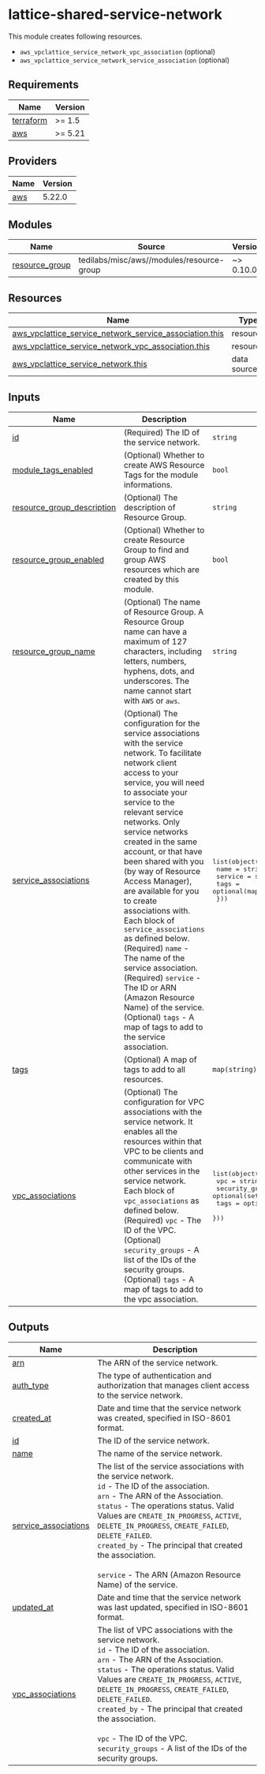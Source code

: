 # lattice-shared-service-network

This module creates following resources.

- `aws_vpclattice_service_network_vpc_association` (optional)
- `aws_vpclattice_service_network_service_association` (optional)

<!-- BEGINNING OF PRE-COMMIT-TERRAFORM DOCS HOOK -->
## Requirements

| Name | Version |
|------|---------|
| <a name="requirement_terraform"></a> [terraform](#requirement\_terraform) | >= 1.5 |
| <a name="requirement_aws"></a> [aws](#requirement\_aws) | >= 5.21 |

## Providers

| Name | Version |
|------|---------|
| <a name="provider_aws"></a> [aws](#provider\_aws) | 5.22.0 |

## Modules

| Name | Source | Version |
|------|--------|---------|
| <a name="module_resource_group"></a> [resource\_group](#module\_resource\_group) | tedilabs/misc/aws//modules/resource-group | ~> 0.10.0 |

## Resources

| Name | Type |
|------|------|
| [aws_vpclattice_service_network_service_association.this](https://registry.terraform.io/providers/hashicorp/aws/latest/docs/resources/vpclattice_service_network_service_association) | resource |
| [aws_vpclattice_service_network_vpc_association.this](https://registry.terraform.io/providers/hashicorp/aws/latest/docs/resources/vpclattice_service_network_vpc_association) | resource |
| [aws_vpclattice_service_network.this](https://registry.terraform.io/providers/hashicorp/aws/latest/docs/data-sources/vpclattice_service_network) | data source |

## Inputs

| Name | Description | Type | Default | Required |
|------|-------------|------|---------|:--------:|
| <a name="input_id"></a> [id](#input\_id) | (Required) The ID of the service network. | `string` | n/a | yes |
| <a name="input_module_tags_enabled"></a> [module\_tags\_enabled](#input\_module\_tags\_enabled) | (Optional) Whether to create AWS Resource Tags for the module informations. | `bool` | `true` | no |
| <a name="input_resource_group_description"></a> [resource\_group\_description](#input\_resource\_group\_description) | (Optional) The description of Resource Group. | `string` | `"Managed by Terraform."` | no |
| <a name="input_resource_group_enabled"></a> [resource\_group\_enabled](#input\_resource\_group\_enabled) | (Optional) Whether to create Resource Group to find and group AWS resources which are created by this module. | `bool` | `true` | no |
| <a name="input_resource_group_name"></a> [resource\_group\_name](#input\_resource\_group\_name) | (Optional) The name of Resource Group. A Resource Group name can have a maximum of 127 characters, including letters, numbers, hyphens, dots, and underscores. The name cannot start with `AWS` or `aws`. | `string` | `""` | no |
| <a name="input_service_associations"></a> [service\_associations](#input\_service\_associations) | (Optional) The configuration for the service associations with the service network. To facilitate network client access to your service, you will need to associate your service to the relevant service networks. Only service networks created in the same account, or that have been shared with you (by way of Resource Access Manager), are available for you to create associations with. Each block of `service_associations` as defined below.<br>    (Required) `name` - The name of the service association.<br>    (Required) `service` - The ID or ARN (Amazon Resource Name) of the service.<br>    (Optional) `tags` - A map of tags to add to the service association. | <pre>list(object({<br>    name    = string<br>    service = string<br>    tags    = optional(map(string), {})<br>  }))</pre> | `[]` | no |
| <a name="input_tags"></a> [tags](#input\_tags) | (Optional) A map of tags to add to all resources. | `map(string)` | `{}` | no |
| <a name="input_vpc_associations"></a> [vpc\_associations](#input\_vpc\_associations) | (Optional) The configuration for VPC associations with the service network. It enables all the resources within that VPC to be clients and communicate with other services in the service network. Each block of `vpc_associations` as defined below.<br>    (Required) `vpc` - The ID of the VPC.<br>    (Optional) `security_groups` - A list of the IDs of the security groups.<br>    (Optional) `tags` - A map of tags to add to the vpc association. | <pre>list(object({<br>    vpc             = string<br>    security_groups = optional(set(string), [])<br>    tags            = optional(map(string), {})<br>  }))</pre> | `[]` | no |

## Outputs

| Name | Description |
|------|-------------|
| <a name="output_arn"></a> [arn](#output\_arn) | The ARN of the service network. |
| <a name="output_auth_type"></a> [auth\_type](#output\_auth\_type) | The type of authentication and authorization that manages client access to the service network. |
| <a name="output_created_at"></a> [created\_at](#output\_created\_at) | Date and time that the service network was created, specified in ISO-8601 format. |
| <a name="output_id"></a> [id](#output\_id) | The ID of the service network. |
| <a name="output_name"></a> [name](#output\_name) | The name of the service network. |
| <a name="output_service_associations"></a> [service\_associations](#output\_service\_associations) | The list of the service associations with the service network.<br>    `id` - The ID of the association.<br>    `arn` - The ARN of the Association.<br>    `status` - The operations status. Valid Values are `CREATE_IN_PROGRESS`, `ACTIVE`, `DELETE_IN_PROGRESS`, `CREATE_FAILED`, `DELETE_FAILED`.<br>    `created_by` - The principal that created the association.<br><br>    `service` - The ARN (Amazon Resource Name) of the service. |
| <a name="output_updated_at"></a> [updated\_at](#output\_updated\_at) | Date and time that the service network was last updated, specified in ISO-8601 format. |
| <a name="output_vpc_associations"></a> [vpc\_associations](#output\_vpc\_associations) | The list of VPC associations with the service network.<br>    `id` - The ID of the association.<br>    `arn` - The ARN of the Association.<br>    `status` - The operations status. Valid Values are `CREATE_IN_PROGRESS`, `ACTIVE`, `DELETE_IN_PROGRESS`, `CREATE_FAILED`, `DELETE_FAILED`.<br>    `created_by` - The principal that created the association.<br><br>    `vpc` - The ID of the VPC.<br>    `security_groups` - A list of the IDs of the security groups. |
<!-- END OF PRE-COMMIT-TERRAFORM DOCS HOOK -->
